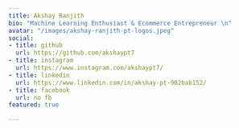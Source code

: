 ```yaml
---
title: Akshay Ranjith
bio: "Machine Learning Enthusiast & Ecommerce Entrepreneur \n"
avatar: "/images/akshay-ranjith-pt-logos.jpeg"
social:
- title: github
  url: https://github.com/akshaypt7
- title: instagram
  url: https://www.instagram.com/akshaypt7/
- title: linkedin
  url: https://www.linkedin.com/in/akshay-pt-902bab152/
- title: facebook
  url: no fb
featured: true

---
```


